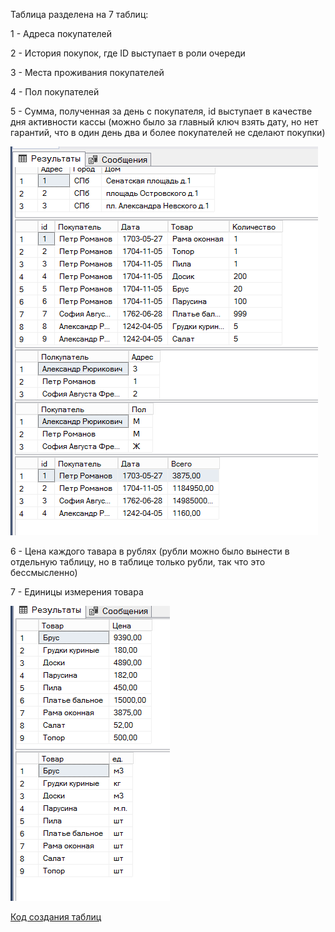 Таблица разделена на 7 таблиц:

1 - Адреса покупателей

2 - История покупок, где ID выступает в роли очереди

3 - Места проживания покупателей

4 - Пол покупателей

5 - Сумма, полученная за день с покупателя, id выступает в качестве дня активности кассы (можно было за главный ключ взять дату, но нет гарантий, что в один день два и более покупателей не сделают покупки)

![Alt text](image.png)

6 - Цена каждого тавара в рублях (рубли можно было вынести в отдельную таблицу, но в таблице только рубли, так что это бессмысленно)

7 - Единицы измерения товара

![Alt text](image-1.png)


[Код создания таблиц](second.sql)